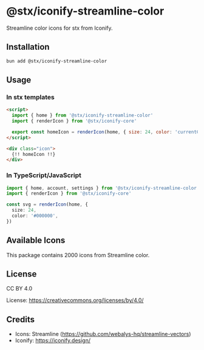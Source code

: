 # @stx/iconify-streamline-color

Streamline color icons for stx from Iconify.

## Installation

```bash
bun add @stx/iconify-streamline-color
```

## Usage

### In stx templates

```html
<script>
  import { home } from '@stx/iconify-streamline-color'
  import { renderIcon } from '@stx/iconify-core'

  export const homeIcon = renderIcon(home, { size: 24, color: 'currentColor' })
</script>

<div class="icon">
  {!! homeIcon !!}
</div>
```

### In TypeScript/JavaScript

```typescript
import { home, account, settings } from '@stx/iconify-streamline-color'
import { renderIcon } from '@stx/iconify-core'

const svg = renderIcon(home, {
  size: 24,
  color: '#000000',
})
```

## Available Icons

This package contains 2000 icons from Streamline color.

## License

CC BY 4.0

License: https://creativecommons.org/licenses/by/4.0/

## Credits

- Icons: Streamline (https://github.com/webalys-hq/streamline-vectors)
- Iconify: https://iconify.design/
